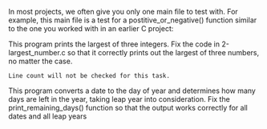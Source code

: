 In most projects, we often give you only one main file to test with. For example, this main file is a test for a postitive_or_negative() function similar to the one you worked with in an earlier C project:


This program prints the largest of three integers.
Fix the code in 2-largest_number.c so that it correctly prints out the largest of three numbers, no matter the case.

    Line count will not be checked for this task.


This program converts a date to the day of year and determines how many days are left in the year, taking leap year into consideration.
Fix the print_remaining_days() function so that the output works correctly for all dates and all leap years
